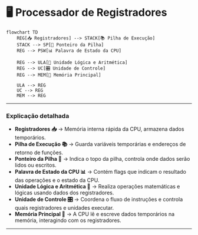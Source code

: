 # 🖥️ Processador de Registradores

```mermaid
flowchart TD
    REG[📥 Registradores] --> STACK[📚 Pilha de Execução]
    STACK --> SP[📌 Ponteiro da Pilha]
    REG --> PSW[📊 Palavra de Estado da CPU]
    
    REG --> ULA[🧮 Unidade Lógica e Aritmética]
    REG --> UC[🎛️ Unidade de Controle]
    REG --> MEM[🧠 Memória Principal]
    
    ULA --> REG
    UC --> REG
    MEM --> REG
```

---

### Explicação detalhada

- **Registradores 📥** → Memória interna rápida da CPU, armazena dados temporários.  
- **Pilha de Execução 📚** → Guarda variáveis temporárias e endereços de retorno de funções.  
- **Ponteiro da Pilha 📌** → Indica o topo da pilha, controla onde dados serão lidos ou escritos.  
- **Palavra de Estado da CPU 📊** → Contém flags que indicam o resultado das operações e o estado da CPU.  
- **Unidade Lógica e Aritmética 🧮** → Realiza operações matemáticas e lógicas usando dados dos registradores.  
- **Unidade de Controle 🎛️** → Coordena o fluxo de instruções e controla quais registradores e unidades executar.  
- **Memória Principal 🧠** → A CPU lê e escreve dados temporários na memória, interagindo com os registradores.  

---

